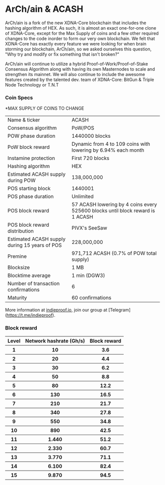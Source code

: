 ArCh/ain & ACASH
=====================================

ArCh/ain is a fork of the new XDNA-Core blockchain that includes the hashing algorithm of HEX. As such, it is almost an exact one-for-one clone of XDNA-Core, except for the Max Supply of coins and a few other required changes to the code inorder to form our very own blockchain. We felt that XDNA-Core has exactly every feature we were looking for when brain storming our blockchain, ArCh/ain, so we asked ourselves this question, "Why try and modify or fix something that isn't broken?"

ArCh/ain will continue to utilize a hybrid Proof-of-Work/Proof-of-Stake Consensus Algorithm along with having its own Masternodes to scale and strengthen its mainnet. We will also continue to include the awesome features created by the talented dev. team of XDNA-Core: BitGun & Triple Node Technology or T.N.T 

### Coin Specs
*MAX SUPPLY OF COINS TO CHANGE

<table>
<tr><td>Name & ticker</td><td>ACASH</td></tr>
<tr><td>Consensus algorithm</td><td>PoW/POS</td></tr>
<tr><td>POW phase duration</td><td>1440000 blocks</td></tr>
<tr><td>PoW block reward</td><td>Dynamic from 4 to 109 coins with lowering by 6.94% each month</td></tr>
<tr><td>Instamine protection</td><td>First 720 blocks</td></tr>
<tr><td>Hashing algorithm</td><td>HEX</td></tr>
<tr><td>Estimated ACASH supply during POW</td><td>138,000,000</td></tr>
<tr><td>POS starting block</td><td>1440001</td></tr>
<tr><td>POS phase duration</td><td>Unlimited</td></tr>
<tr><td>POS block reward</td><td>57 ACASH lowering by 4 coins every 525600 blocks until block reward is 1 ACASH</td></tr>
<tr><td>POS block reward distribution</td><td>PIVX's SeeSaw</td></tr>
<tr><td>Estimated ACASH supply during 15 years of POS</td><td>228,000,000</td></tr>
<tr><td>Premine</td><td>971,712 ACASH (0.7% of POW total supply)</td></tr>
<tr><td>Blocksize</td><td>1 MB</td></tr>
<tr><td>Blocktime average</td><td>1 min (DGW3)</td></tr>
<tr><td>Number of transaction confirmations</td><td>6</td></tr>
<tr><td>Maturity</td><td>60 confirmations</td></tr>
</table>

More information at [indieproof.io](https://indieproof.io/arch), join our group at [Telegram] (https://t.me/indieproof).

### Block reward

<table>
<tr><th>Level</th><th>Network hashrate (Gh/s)</th><th>Block reward</th></tr>
<tr><th>1</th><th>10</th><th>3.6</th></tr>
<tr><th>2</th><th>20</th><th>4.4</th></tr>
<tr><th>3</th><th>30</th><th>6.2</th></tr>
<tr><th>4</th><th>50</th><th>8.8</th></tr>
<tr><th>5</th><th>80</th><th>12.2</th></tr>
<tr><th>6</th><th>130</th><th>16.5</th></tr>
<tr><th>7</th><th>210</th><th>21.7</th></tr>
<tr><th>8</th><th>340</th><th>27.8</th></tr>
<tr><th>9</th><th>550</th><th>34.8</th></tr>
<tr><th>10</th><th>890</th><th>42.5</th></tr>
<tr><th>11</th><th>1.440</th><th>51.2</th></tr>
<tr><th>12</th><th>2.330</th><th>60.7</th></tr>
<tr><th>13</th><th>3.770</th><th>71.1</th></tr>
<tr><th>14</th><th>6.100</th><th>82.4</th></tr>
<tr><th>15</th><th>9.870</th><th>94.5</th></tr>
</table>

